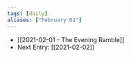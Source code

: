 ```yaml
---
tags: [daily]
aliases: ["February 01"]
---
```


- [[2021-02-01 - The Evening Ramble]]
- Next Entry: [[2021-02-02]]